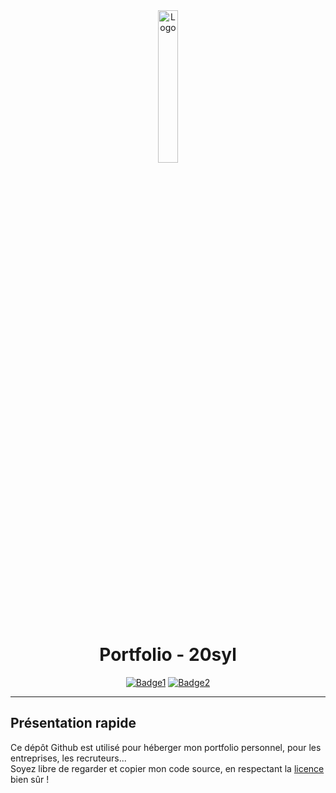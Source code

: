 <div align="center">
  <a href="https://sylvain.pro"><img src="https://sylvain.pro/images/portfolio.png" alt="Logo" width="25%" height="auto"></a>

# Portfolio - 20syl
  [![Badge1](https://img.shields.io/badge/Site%20:-v1.3.9-6479ee?labelColor=23272A)](https://sylvain.pro)
  [![Badge2](https://img.shields.io/badge/Mobile%20Testing%20:-v0.6-ee6464?labelColor=23272A)](https://sylvain.pro)

</div>

---

## Présentation rapide
Ce dépôt Github est utilisé pour héberger mon portfolio personnel, pour les entreprises, les recruteurs...  
Soyez libre de regarder et copier mon code source, en respectant la [licence](https://github.com/20syldev/portfolio/?tab=BSD-3-Clause-1-ov-file) bien sûr !